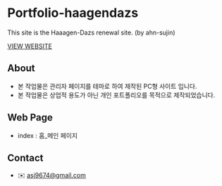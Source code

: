 # Portfolio-haagendazs

This site is the Haaagen-Dazs renewal site. (by ahn-sujin)

[VIEW WEBSITE](https://ahn-sujin.github.io/Portfolio-haagendazs/)

## About
* 본 작업물은 관리자 페이지를 테마로 하여 제작된 PC형 사이트 입니다.  
* 본 작업물은 상업적 용도가 아닌 개인 포트폴리오를 목적으로 제작되었습니다. 

## Web Page 
* index : 홈_메인 페이지

## Contact 
* :envelope: asj9674@gmail.com
